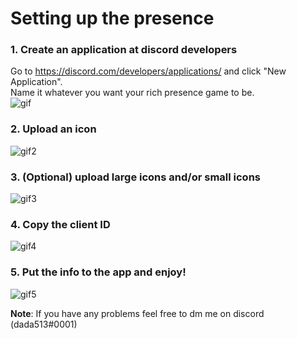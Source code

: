 # Setting up the presence

### 1. Create an application at discord developers

Go to https://discord.com/developers/applications/ and click "New Application".  
Name it whatever you want your rich presence game to be.  
![gif](https://i.gyazo.com/930372e08e4d827f7027f984e141e17f.gif)

### 2. Upload an icon

![gif2](https://i.gyazo.com/346e24c3a935cdbb320e5b2e97cbb200.gif)

### 3. (Optional) upload large icons and/or small icons

![gif3](https://i.gyazo.com/09b85443c11202735cf6152d3b588fda.gif)

### 4. Copy the client ID

![gif4](https://i.gyazo.com/c1e6a915ab42d25b5e5cbd8038755142.gif)

### 5. Put the info to the app and enjoy!

![gif5](https://i.gyazo.com/b375c44e01b3a5805acec607442e2fb9.gif)

**Note**: If you have any problems feel free to dm me on discord (dada513#0001)
